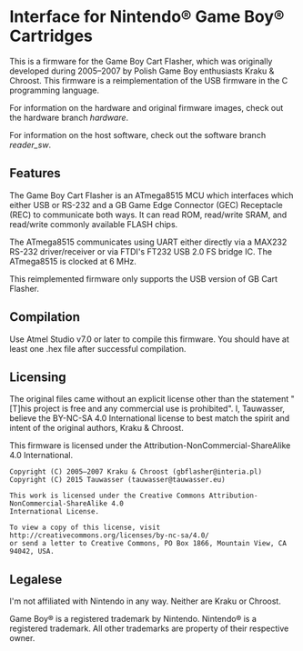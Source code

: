 # Interface for Nintendo® Game Boy® Cartridges

This is a firmware for the Game Boy Cart Flasher, which was originally developed during 2005–2007 by
Polish Game Boy enthusiasts Kraku & Chroost.
This firmware is a reimplementation of the USB firmware in the C programming language.

For information on the hardware and original firmware images, check out the hardware branch
*hardware*.

For information on the host software, check out the software branch *reader_sw*. 

## Features

The Game Boy Cart Flasher is an ATmega8515 MCU which interfaces which either USB or RS-232 and a
GB Game Edge Connector (GEC) Receptacle (REC) to communicate both ways. It can read ROM, read/write 
SRAM, and read/write commonly available FLASH chips.

The ATmega8515 communicates using UART either directly via a MAX232 RS-232 driver/receiver or via 
FTDI's FT232 USB 2.0 FS bridge IC. The ATmega8515 is clocked at 6 MHz.

This reimplemented firmware only supports the USB version of GB Cart Flasher.

## Compilation

Use Atmel Studio v7.0 or later to compile this firmware. You should have at least one .hex file after 
successful compilation.

## Licensing

The original files came without an explicit license other than the statement "[T]his project is free 
and any commercial use is prohibited". I, Tauwasser, believe the BY-NC-SA 4.0 International license 
to best match the spirit and intent of the original authors, Kraku & Chroost.

This firmware is licensed under the Attribution-NonCommercial-ShareAlike 4.0 International.

```
Copyright (C) 2005–2007 Kraku & Chroost (gbflasher@interia.pl)
Copyright (C) 2015 Tauwasser (tauwasser@tauwasser.eu)

This work is licensed under the Creative Commons Attribution-NonCommercial-ShareAlike 4.0
International License.

To view a copy of this license, visit http://creativecommons.org/licenses/by-nc-sa/4.0/
or send a letter to Creative Commons, PO Box 1866, Mountain View, CA 94042, USA.
```

## Legalese

I'm not affiliated with Nintendo in any way. Neither are Kraku or Chroost.

Game Boy® is a registered trademark by Nintendo. Nintendo® is a registered trademark.
All other trademarks are property of their respective owner.
